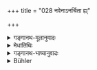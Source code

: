 +++
title = "028 नवेनाऽनर्चिता ह्य्"

+++

<details><summary>गङ्गानथ-मूलानुवादः</summary>

For his Fires, greedy or n ew grains and meat, seek to devour his very life, if they are not worshipped with new grains and with meat.—(28)
</details>

<details><summary>मेधातिथिः</summary>

नित्यताम् एव समर्थयते अकरणदोषदर्शनेन । **नवेन** सस्येन **अनर्चिता** अकृतहोमा **अग्नयो** ऽस्याहिताग्नेः **प्राणान् एवात्तुम् इच्छन्ति** भक्षयितुम् । **गर्धिनः** गर्धं अभिलाषातिशयः, तद् अस्यास्तीति मत्वर्थीय इनिः ॥ ४.२८ ॥
</details>

<details><summary>गङ्गानथ-भाष्यानुवादः</summary>

By pointing out the evils arising from the omission of the said rites, the text indicates their obligatory character.

‘*Not worshipped with new grains*’—not having the oblations offered into them,—‘*the fires*’—of the man who has set up the fire,—‘*seek to devour*’—eat—‘*his very life*.’

‘*Greed*.’— ‘Greed’ is excessive *longing*; and one who has this, is called ‘greedy.’ The affix ‘*ini*’ has the force of the possessive.—(28)
</details>

<details><summary>Bühler</summary>

028	For his fires, not being worshipped by offerings of new grain and of an animal, seek to devour his vital spirits, (because they are) greedy for new grain and flesh.
</details>

